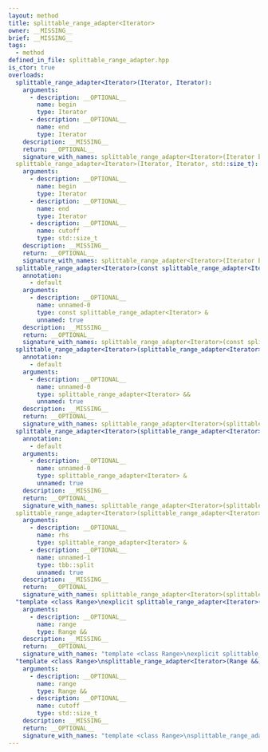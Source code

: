 ```yaml
---
layout: method
title: splittable_range_adapter<Iterator>
owner: __MISSING__
brief: __MISSING__
tags:
  - method
defined_in_file: splittable_range_adapter.hpp
is_ctor: true
overloads:
  splittable_range_adapter<Iterator>(Iterator, Iterator):
    arguments:
      - description: __OPTIONAL__
        name: begin
        type: Iterator
      - description: __OPTIONAL__
        name: end
        type: Iterator
    description: __MISSING__
    return: __OPTIONAL__
    signature_with_names: splittable_range_adapter<Iterator>(Iterator begin, Iterator end)
  splittable_range_adapter<Iterator>(Iterator, Iterator, std::size_t):
    arguments:
      - description: __OPTIONAL__
        name: begin
        type: Iterator
      - description: __OPTIONAL__
        name: end
        type: Iterator
      - description: __OPTIONAL__
        name: cutoff
        type: std::size_t
    description: __MISSING__
    return: __OPTIONAL__
    signature_with_names: splittable_range_adapter<Iterator>(Iterator begin, Iterator end, std::size_t cutoff)
  splittable_range_adapter<Iterator>(const splittable_range_adapter<Iterator> &):
    annotation:
      - default
    arguments:
      - description: __OPTIONAL__
        name: unnamed-0
        type: const splittable_range_adapter<Iterator> &
        unnamed: true
    description: __MISSING__
    return: __OPTIONAL__
    signature_with_names: splittable_range_adapter<Iterator>(const splittable_range_adapter<Iterator> &)
  splittable_range_adapter<Iterator>(splittable_range_adapter<Iterator> &&):
    annotation:
      - default
    arguments:
      - description: __OPTIONAL__
        name: unnamed-0
        type: splittable_range_adapter<Iterator> &&
        unnamed: true
    description: __MISSING__
    return: __OPTIONAL__
    signature_with_names: splittable_range_adapter<Iterator>(splittable_range_adapter<Iterator> &&)
  splittable_range_adapter<Iterator>(splittable_range_adapter<Iterator> &):
    annotation:
      - default
    arguments:
      - description: __OPTIONAL__
        name: unnamed-0
        type: splittable_range_adapter<Iterator> &
        unnamed: true
    description: __MISSING__
    return: __OPTIONAL__
    signature_with_names: splittable_range_adapter<Iterator>(splittable_range_adapter<Iterator> &)
  splittable_range_adapter<Iterator>(splittable_range_adapter<Iterator> &, tbb::split):
    arguments:
      - description: __OPTIONAL__
        name: rhs
        type: splittable_range_adapter<Iterator> &
      - description: __OPTIONAL__
        name: unnamed-1
        type: tbb::split
        unnamed: true
    description: __MISSING__
    return: __OPTIONAL__
    signature_with_names: splittable_range_adapter<Iterator>(splittable_range_adapter<Iterator> & rhs, tbb::split)
  "template <class Range>\nexplicit splittable_range_adapter<Iterator>(Range &&)":
    arguments:
      - description: __OPTIONAL__
        name: range
        type: Range &&
    description: __MISSING__
    return: __OPTIONAL__
    signature_with_names: "template <class Range>\nexplicit splittable_range_adapter<Iterator>(Range && range)"
  "template <class Range>\nsplittable_range_adapter<Iterator>(Range &&, std::size_t)":
    arguments:
      - description: __OPTIONAL__
        name: range
        type: Range &&
      - description: __OPTIONAL__
        name: cutoff
        type: std::size_t
    description: __MISSING__
    return: __OPTIONAL__
    signature_with_names: "template <class Range>\nsplittable_range_adapter<Iterator>(Range && range, std::size_t cutoff)"
---
```

